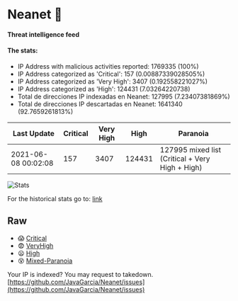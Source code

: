 # Neanet :hocho:
#### Threat intelligence feed
#### The stats:

- IP Address with malicious activities reported: 1769335 (100%)
- IP Address categorized as 'Critical':  157 (0.00887339028505%)
- IP Address categorized as 'Very High':  3407 (0.192558221027%)
- IP Address categorized as 'High':  124431 (7.03264220738)
- Total de direcciones IP indexadas en Neanet:  127995 (7.23407381869%)
- Total de direcciones IP descartadas en Neanet:  1641340 (92.7659261813%)

| Last Update | Critical | Very High | High | Paranoia |
| --- | --- | --- | --- | --- |
| 2021-06-08 00:02:08 | 157 | 3407 | 124431 | 127995 mixed list (Critical + Very High + High)|

![Stats](https://docs.google.com/spreadsheets/d/e/2PACX-1vSnaNMIXVabIpDJjufMlzH7poXnshF3mgd8Is1g9ytUEzVsP5my4Trn8f-xkoLLQ38xpL3HtmUexLo6/pubchart?oid=501124687&format=image)

For the historical stats go to: [link](/stats.csv)
## Raw
- :scream: [Critical](https://raw.githubusercontent.com/JavaGarcia/Neanet/master/blacklists/neanet_critical.txt)
- :fearful: [VeryHigh](https://raw.githubusercontent.com/JavaGarcia/Neanet/master/blacklists/neanet_veryHigh.txtt)
- :frowning: [High](https://raw.githubusercontent.com/JavaGarcia/Neanet/master/blacklists/neanet_high.txt)
- :dizzy_face: [Mixed-Paranoia](https://raw.githubusercontent.com/JavaGarcia/Neanet/master/blacklists/neanet_all.txt)


Your IP is indexed? You may request to takedown. [https://github.com/JavaGarcia/Neanet/issues](https://github.com/JavaGarcia/Neanet/issues)













































































































































































































































































































































































































































































































































































































































































































































































































































































































































































































































































































































































































































































































































































































































































































































































































































































































































































































































































































































































































































































































































































































































































































































































































































































































































































































































































































































































































































































































































































































































































































































































































































































































































































































































































































































































































































































































































































































































































































































































































































































































































































































































































































































































































































































































































































































































































































































































































































































































































































































































































































































































































































































































































































































































































































































































































































































































































































































































































































































































































































































































































































































































































































































































































































































































































































































































































































































































































































































































































































































































































